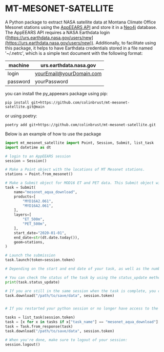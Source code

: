 # MT-MESONET-SATELLITE
A Python package to extract NASA satellite data at Montana Climate Office Mesonet stations using the [AppEEARS API](https://appeears.earthdatacloud.nasa.gov/api/?python) and store it in a [Neo4j](https://neo4j.com/) database. The AppEEARS API requires a NASA Earthdata login ([https://urs.earthdata.nasa.gov/users/new](https://urs.earthdata.nasa.gov/users/new)). Additionally, to facilitate using this package, it helps to have Earthdata credentials stored in a file named '~/.netrc', which is a simple text document with the following format:

| machine  | urs.earthdata.nasa.gov   |
|----------|--------------------------|
| login    | yourEmail@yourDomain.com |
| password | yourPassword             |

you can install the py_appeears package using pip:

`pip install git+https://github.com/colinbrust/mt-mesonet-satellite.git@main`

or using poetry:

`poetry add git+https://github.com/colinbrust/mt-mesonet-satellite.git`

Below is an example of how to use the package 

```python
import mt_mesonet_satellite import Point, Session, Submit, list_task
import datetime as dt

# login to an AppEEARS session
session = Session()

# Make a Point object with the locations of MT Mesonet stations.
stations = Point.from_mesonet()

# Make a Submit object for MOD16 ET and PET data. This Submit object will allow you to aggregate and download the data.
task = Submit(
    name="mesonet_aqua_download",
    products=[
        "MYD16A2.061",
        "MYD16A2.061",
    ],
    layers=[
        "ET_500m",
        "PET_500m",
    ],
    start_date="2020-01-01",
    end_date=str(dt.date.today()),
    geom=stations,
)

# Launch the submission
task.launch(token=session.token)

# Depending on the start and end date of your task, as well as the number of points you are extracting, it can take up to a day for all the data to download.

# You can check the status of the task by using the status_update method. If the task is complete, it will return 'done', or 'pending' if the task is still running:
print(task.status_update)

# If you are still in the same session when the task is complete, you can easily download the task to disk:
task.download("/path/to/save/data", session.token)


# If you restarted your python session or no longer have access to the original task object, you can also list all processed task to find your task_id:

tasks = list_task(session.token)
task = [x for x in tasks if x["task_name"] == "mesonet_aqua_download"][0]
task = Task.from_response(task)
task.download("/path/to/save/data", session.token)

# When you're done, make sure to logout of your session:
session.logout()
```